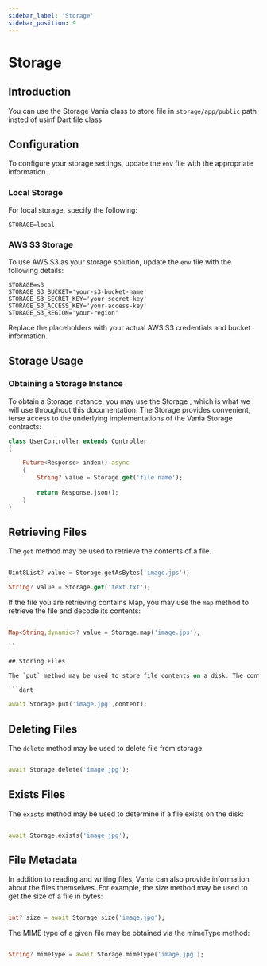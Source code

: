 ```yaml
---
sidebar_label: 'Storage'
sidebar_position: 9
---
```


# Storage

## Introduction

You can use the Storage Vania class to store file in `storage/app/public` path insted of usinf Dart file class

## Configuration

To configure your storage settings, update the `env` file with the appropriate information.

### Local Storage

For local storage, specify the following:

```env
STORAGE=local
```

### AWS S3 Storage

To use AWS S3 as your storage solution, update the `env` file with the following details:

```env
STORAGE=s3
STORAGE_S3_BUCKET='your-s3-bucket-name'
STORAGE_S3_SECRET_KEY='your-secret-key'
STORAGE_S3_ACCESS_KEY='your-access-key'
STORAGE_S3_REGION='your-region'
```

Replace the placeholders with your actual AWS S3 credentials and bucket information.

## Storage Usage

### Obtaining a Storage Instance

To obtain a Storage instance, you may use the Storage , which is what we will use throughout this documentation. The Storage provides convenient, terse access to the underlying implementations of the Vania Storage contracts:

```dart
class UserController extends Controller
{

    Future<Response> index() async
    {
        String? value = Storage.get('file name');
 
        return Response.json();
    }
}
```

## Retrieving Files

The `get` method may be used to retrieve the contents of a file.

```dart

Uint8List? value = Storage.getAsBytes('image.jps');

String? value = Storage.get('text.txt');

```

If the file you are retrieving contains Map, you may use the `map` method to retrieve the file and decode its contents:

```dart

Map<String,dynamic>? value = Storage.map('image.jps');

``

## Storing Files

The `put` method may be used to store file contents on a disk. The content can be list of ints or Strig

```dart

await Storage.put('image.jpg',content);

```

## Deleting Files

The `delete` method may be used to delete file from storage.

```dart

await Storage.delete('image.jpg');

```

## Exists Files

The `exists` method may be used to determine if a file exists on the disk:

```dart

await Storage.exists('image.jpg');

```

## File Metadata

In addition to reading and writing files, Vania can also provide information about the files themselves. For example, the size method may be used to get the size of a file in bytes:

```dart

int? size = await Storage.size('image.jpg');

```

The MIME type of a given file may be obtained via the mimeType method:

```dart

String? mimeType = await Storage.mimeType('image.jpg');

```
